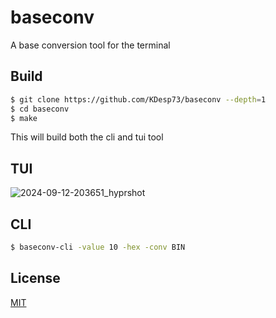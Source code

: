 # baseconv

A base conversion tool for the terminal

## Build

```bash
$ git clone https://github.com/KDesp73/baseconv --depth=1
$ cd baseconv
$ make
```
This will build both the cli and tui tool

## TUI
![2024-09-12-203651_hyprshot](https://github.com/user-attachments/assets/c5a93212-1116-4aca-9a97-a88500f495bf)

## CLI

```bash
$ baseconv-cli -value 10 -hex -conv BIN
```

## License

[MIT](./LICENSE)
